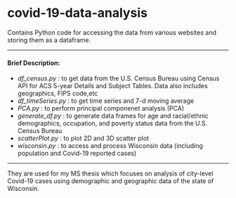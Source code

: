 # covid-19-data-analysis

Contains Python code for accessing the data from various websites and storing them as a dataframe.


-----

#### Brief Description:
- *df_census.py* : to get data from the U.S. Census Bureau using Census API for ACS 5-year Details and Subject Tables. Data also includes geographics, FIPS code,etc
- *df_timeSeries.py* : to get time series and 7-d moving average 
- *PCA.py* : to perform principal componenet analysis (PCA) 
- *generate_df.py* : to generate data frames for age and racial/ethnic demographics, occupation, and poverty status data from the U.S. Census Bureau 
- *scatterPlot.py* : to plot 2D and 3D scatter plot
- *wisconsin.py* : to access and process Wisconsin data (including population and Covid-19 reported cases)


------

They are used for my MS thesis which focuses on analysis of city-level Covid-19 cases using demographic and geographic data of the state of Wisconsin.
